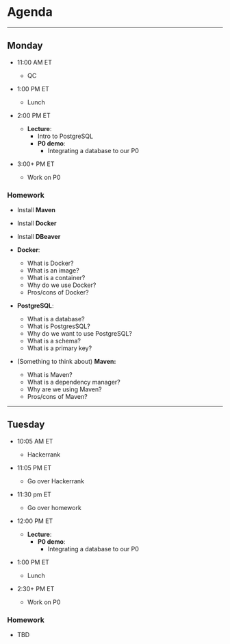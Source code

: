 # Agenda

---

## Monday

- 11:00 AM ET
  - QC


- 1:00 PM ET
  - Lunch


- 2:00 PM ET
  - **Lecture**:
    - Intro to PostgreSQL
    - **P0 demo**:
      - Integrating a database to our P0


- 3:00+ PM ET
  - Work on P0

### Homework

- Install **Maven**
- Install **Docker**
- Install **DBeaver**


- **Docker**:
  - What is Docker?
  - What is an image?
  - What is a container?
  - Why do we use Docker?
  - Pros/cons of Docker?


- **PostgreSQL**:
  - What is a database?
  - What is PostgresSQL?
  - Why do we want to use PostgreSQL?
  - What is a schema?
  - What is a primary key?


- (Something to think about) **Maven:**
  - What is Maven?
  - What is a dependency manager?
  - Why are we using Maven?
  - Pros/cons of Maven?

---

## Tuesday

- 10:05 AM ET
  - Hackerrank


- 11:05 PM ET
  - Go over Hackerrank


- 11:30 pm ET
  - Go over homework


- 12:00 PM ET
  - **Lecture**:
    - **P0 demo**:
      - Integrating a database to our P0


- 1:00 PM ET
  - Lunch


- 2:30+ PM ET
  - Work on P0

### Homework
- TBD